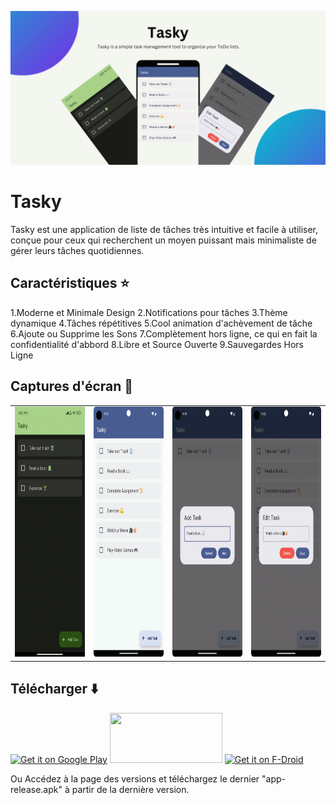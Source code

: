 
![Banner](./images/banner.png)
# Tasky
Tasky est une application de liste de tâches très intuitive et facile à utiliser, conçue pour ceux qui recherchent un moyen puissant mais minimaliste de gérer leurs tâches quotidiennes.

## Caractéristiques ⭐️

1.Moderne et Minimale Design
2.Notifications pour tâches
3.Thème dynamique
4.Tâches répétitives
5.Cool animation d'achèvement de tâche
6.Ajoute ou Supprime les Sons
7.Complètement hors ligne, ce qui en fait la confidentialité d'abbord
8.Libre et Source Ouverte
9.Sauvegardes Hors Ligne

## Captures d'écran 🌠

<table>
  <tr>
    <td> <img src="./screenshots/tasky1.png" height="400px" width="200px" /></td>
    <td><img src="./screenshots/tasky4.png" height="400px" width="200px" /> </td>
    <td><img src="./screenshots/tasky2.png" height="400px" width="200px" /></td>
      <td><img src="./screenshots/tasky3.png" height="400px" width="200px" /></td>
   </tr> 
</table>

## Télécharger ⬇️

<a href='https://play.google.com/store/apps/details?id=com.thatsmanmeet.taskyapp&pcampaignid=pcampaignidMKT-Other-global-all-co-prtnr-py-PartBadge-Mar2515-1'><img alt='Get it on Google Play' src='https://play.google.com/intl/en_us/badges/static/images/badges/en_badge_web_generic.png' width="180px" height="80px"/></a>
<a href="https://apt.izzysoft.de/fdroid/index/apk/com.thatsmanmeet.tasky" target="_blank"><img src="https://gitlab.com/IzzyOnDroid/repo/-/raw/master/assets/IzzyOnDroid.png" width="180px" height="80px"/></a>
<a href="https://f-droid.org/en/packages/com.thatsmanmeet.taskyapp/"><img src="https://fdroid.gitlab.io/artwork/badge/get-it-on.png" alt="Get it on F-Droid" height="80px"></a>

Ou Accédez à la page des versions et téléchargez le dernier "app-release.apk" à partir de la dernière version.

